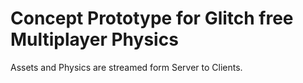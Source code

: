 # Concept Prototype for Glitch free Multiplayer Physics 
Assets and Physics are streamed form Server to Clients.